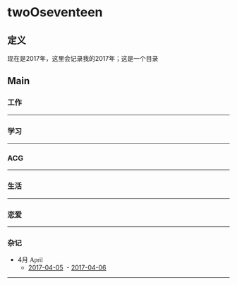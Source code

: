 # twoOseventeen
## 定义  
现在是2017年，这里会记录我的2017年；这是一个目录

## Main  
### 工作

---
### 学习

---
### ACG

---
### 生活

---
### 恋爱

---
### 杂记
- 4月 <font face="Source Code Pro">April</font>  
  - [2017-04-05](https://github.com/gitNYB/Reading_20170405)
  - [2017-04-06](https://github.com/gitNYB/Reading_20170406)
---
